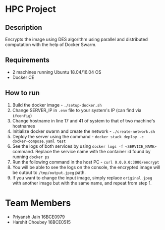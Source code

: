 # HPC Project

## Description

Encrypts the image using DES algorithm using parallel and distributed computation with the help of Docker Swarm.

## Requirements

- 2 machines running Ubuntu 18.04/16.04 OS
- Docker CE

## How to run

1. Build the docker image - `./setup-docker.sh`
2. Change SERVER_IP in `.env` file to your system's IP (can find via `ifconfig`)
3. Change hostname in line 17 and 41 of system to that of two machine's hostnames
4. Initialize docker swarm and create the network - `./create-network.sh`
5. Deploy the server using the command - `docker stack deploy -c docker-compose.yaml test`
6. See the logs of both services by using `docker logs -f <SERVICE_NAME>` command. Replace the service name with the container id found by running `docker ps`
7. Run the following command in the host PC - `curl 0.0.0.0:3000/encrypt`
8. You will be able to see the logs on the console, the encrypted image will be output to `/tmp/output.jpeg` path.
9. If you want to change the input image, simply replace `original.jpeg` with another image but with the same name, and repeat from step 1.

# Team Members

- Priyansh Jain 16BCE0979
- Harshit Choubey 16BCE0515
